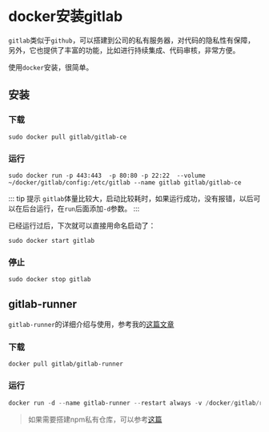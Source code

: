 # docker安装gitlab

`gitlab`类似于`github`，可以搭建到公司的私有服务器，对代码的隐私性有保障，另外，它也提供了丰富的功能，比如进行持续集成、代码审核，非常方便。

使用`docker`安装，很简单。

## 安装

### 下载
```
sudo docker pull gitlab/gitlab-ce
```

### 运行

```
sudo docker run -p 443:443  -p 80:80 -p 22:22  --volume ~/docker/gitlab/config:/etc/gitlab --name gitlab gitlab/gitlab-ce
```

::: tip 提示
`gitlab`体量比较大，启动比较耗时，如果运行成功，没有报错，以后可以在后台运行，在`run`后面添加`-d`参数。
:::

已经运行过后，下次就可以直接用命名启动了：

```
sudo docker start gitlab
```

### 停止

```
sudo docker stop gitlab
```

## gitlab-runner

`gitlab-runner`的详细介绍与使用，参考我的[这篇文章](../cicd/gitlab)

### 下载
```
docker pull gitlab/gitlab-runner
```

### 运行
```powershell
docker run -d --name gitlab-runner --restart always -v /docker/gitlab/runner/config:/etc/gitlab-runner -v /docker/gitlab/runner/run/docker.sock:/var/run/docker.sock gitlab/gitlab-runner	  
```

> 如果需要搭建npm私有仓库，可以参考[这篇](./npm)